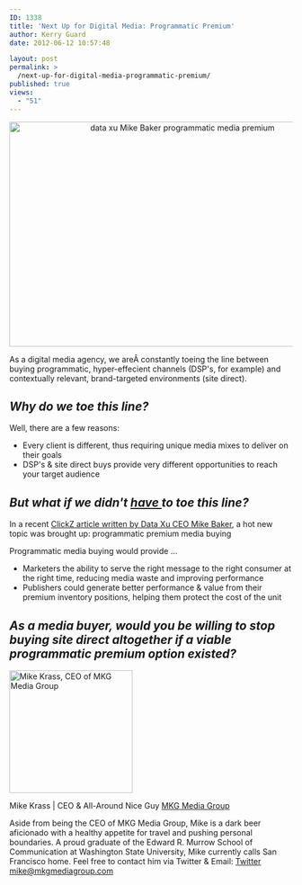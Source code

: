 ```yaml
---
ID: 1338
title: 'Next Up for Digital Media: Programmatic Premium'
author: Kerry Guard
date: 2012-06-12 10:57:48

layout: post
permalink: >
  /next-up-for-digital-media-programmatic-premium/
published: true
views:
  - "51"
---
```

<p style="text-align: center;"><img class="aligncenter size-full wp-image-1339" title="money" src="http://mkgmediagroup.com/wp-content/uploads/2012/06/cents.png" alt="data xu Mike Baker programmatic media premium" width="600" height="400" /></p>
As a digital media agency, we areÂ constantly toeing the line between buying programmatic, hyper-effecient channels (DSP's, for example) and contextually relevant, brand-targeted environments (site direct).
<h2><em>Why do we toe this line?</em></h2>
Well, there are a few reasons:
<ul>
	<li>Every client is different, thus requiring unique media mixes to deliver on their goals</li>
	<li>DSP's &amp; site direct buys provide very different opportunities to reach your target audience</li>
</ul>
<h2><em>But what if we didn't <span style="text-decoration: underline;">have </span>to toe this line?</em></h2>
In a recent <a href="http://www.clickz.com/clickz/column/2182900/trend-digital-marketing-programmatic-premium" target="_blank">ClickZ article written by Data Xu CEO Mike Baker</a>, a hot new topic was brought up: programmatic premium media buying

Programmatic media buying would provide ...
<ul>
	<li>Marketers the ability to serve the right message to the right consumer at the right time, reducing media waste and improving performance</li>
	<li>Publishers could generate better performance &amp; value from their premium inventory positions, helping them protect the cost of the unit</li>
</ul>
<h2><em>As a media buyer, would you be willing to stop buying site direct altogether if a viable programmatic premium option existed?</em></h2>

<img src="http://mkgmediagroup.com/wp-content/uploads/2011/08/mk_median_bw_head.jpeg" alt="Mike Krass, CEO of MKG Media Group" width="219" height="218" class="alignleft size-full wp-image-1794" />

<span itemprop="jobTitle">Mike Krass | CEO & All-Around Nice Guy</span>
<a href="http://www.mkgmediagroup.com" itemprop="url">MKG Media Group</a>
</span>

Aside from being the CEO of MKG Media Group, Mike is a dark beer aficionado with a healthy appetite for travel and pushing personal boundaries. A proud graduate of the Edward R. Murrow School of Communication at Washington State University, Mike currently calls San Francisco home. Feel free to contact him via Twitter & Email:
<a href="http://www.twitter.com/mikekrass" itemprop="url">Twitter</a>
<a href="mailto:mike@mkgmediagroup.com" itemprop="email">mike@mkgmediagroup.com</a>
</div>